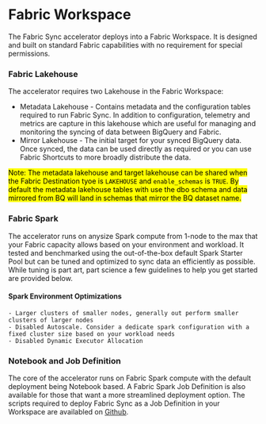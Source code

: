 # Fabric Workspace

The Fabric Sync accelerator deploys into a Fabric Workspace. It is designed and built on standard Fabric capabilities with no requirement for special permissions.

### Fabric Lakehouse
The accelerator requires two Lakehouse in the Fabric Workspace:
- Metadata Lakehouse - Contains metadata and the configuration tables required to run Fabric Sync. In addition to configuration, telemetry and metrics are capture in this lakehouse which are useful for managing and monitoring the syncing of data between BigQuery and Fabric.
- Mirror Lakehouse - The initial target for your synced BigQuery data. Once synced, the data can be used directly as required or you can use Fabric Shortcuts to more broadly distribute the data.

<mark>Note: The metadata lakehouse and target lakehouse can be shared when the Fabric Destination tyoe is <code>LAKEHOUSE</code> and <code>enable_schemas</code> is <code>TRUE</code>. By default the metadata lakehouse tables with use the dbo schema and data mirrored from BQ will land in schemas that mirror the BQ dataset name.</mark>

### Fabric Spark
The accelerator runs on anysize Spark compute from 1-node to the max that your Fabric capacity allows based on your environment and workload. It tested and benchmarked using the out-of-the-box default Spark Starter Pool but can be tuned and optimized to sync data an efficiently as possible. While tuning is part art, part science a few guidelines to help you get started are provided below.

#### Spark Environment Optimizations
    - Larger clusters of smaller nodes, generally out perform smaller clusters of larger nodes
    - Disabled Autoscale. Consider a dedicate spark configuration with a fixed cluster size based on your workload needs
    - Disabled Dynamic Executor Allocation

### Notebook and Job Definition

The core of the accelerator runs on Fabric Spark compute with the default deployment being Notebook based. A Fabric Spark Job Definition is also available for those that want a more streamlined deployment option. The scripts required to deploy Fabric Sync as a Job Definition in your Workspace are availabled on [Github](https://github.com/microsoft/FabricBQSync).